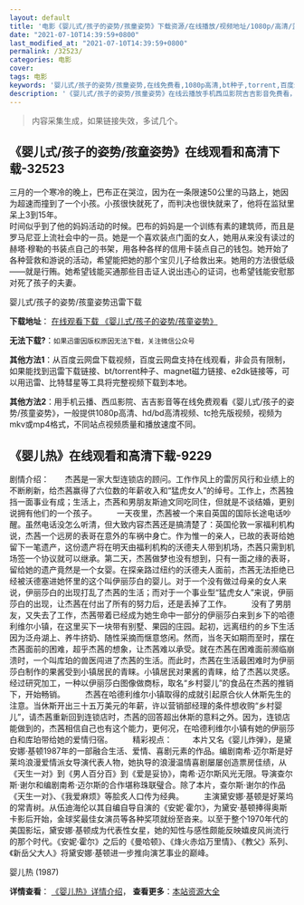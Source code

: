 ```yaml
---
layout: default
title: '电影《婴儿式/孩子的姿势/孩童姿势》下载资源/在线播放/视频地址/1080p/高清/蓝光'
date: "2021-07-10T14:39:59+0800"
last_modified_at: "2021-07-10T14:39:59+0800"
permalink: /32523/
categories: 电影
cover:
tags: 电影
keywords: '婴儿式/孩子的姿势/孩童姿势,在线免费看,1080p高清,bt种子,torrent,百度云盘,magnet,磁力链,迅雷下载资源'
description: '《婴儿式/孩子的姿势/孩童姿势》在线云播放手机西瓜影院吉吉影音免费看，1080p高清bd/hd未删减完整版和tc抢先枪版，mkv/mp4格式，附带bt/torrent种子、magnet/磁力链、百度云盘、网盘资源迅雷下载链接'
---
```


>内容采集生成，如果链接失效，多试几个。


## 《婴儿式/孩子的姿势/孩童姿势》在线观看和高清下载-32523

三月的一个寒冷的晚上，巴布正在哭泣，因为在一条限速50公里的马路上，她因为超速而撞到了一个小孩。小孩很快就死了，而判决也很快就来了，他将在监狱里呆上3到15年。<br />时间似乎到了他的妈妈活动的时候。巴布的妈妈是一个训练有素的建筑师，而且是罗马尼亚上流社会中的一员。她是一个喜欢装点门面的女人，她用从来没有读过的赫塔·穆勒的书装点自己的书架，用各种各样的信用卡装点自己的钱包。她开始了各种营救和游说的活动，希望能把她的那个宝贝儿子给救出来。她用的方法很低级&mdash;—就是行贿。她希望钱能买通那些目击证人说出违心的证词，也希望钱能安慰那对死了孩子的夫妻。&nbsp;


婴儿式/孩子的姿势/孩童姿势迅雷下载

**下载地址**： [在线观看下载 《婴儿式/孩子的姿势/孩童姿势》](https://www.993dy.com//vod-detail-id-16238.html) 


**无法下载?**：`如果迅雷因版权原因无法下载，关注微信公众号 `

**其他方法1**：从百度云网盘下载视频，百度云网盘支持在线观看，非会员有限制，如果能找到迅雷下载链接、bt/torrent种子、magnet磁力链接、e2dk链接等，可以用迅雷、比特彗星等工具将完整视频下载到本地。

**其他方法2**：用手机云播、西瓜影院、吉吉影音等在线免费观看《婴儿式/孩子的姿势/孩童姿势》，一般提供1080p高清、hd/bd高清视频、tc抢先版视频，视频为mkv或mp4格式，不同站点视频质量和播放速度不同。


## 《婴儿热》在线观看和高清下载-9229

剧情介绍：　　杰茜是一家大型连锁店的顾问。工作作风上的雷厉风行和业绩上的不断刷新，给杰茜赢得了六位数的年薪收入和“猛虎女人”的绰号。工作上，杰茜独挡一面事业有成；生活上，杰茜和男朋友斯迪文同吃同住，但就是不谈结婚，更别说拥有他们的一个孩子。  　　一天夜里，杰茜被一个来自英国的国际长途电话吵醒。虽然电话没怎么听清，但大致内容杰茜还是搞清楚了：英国伦敦一家福利机构说，杰茜一个远房的表哥在意外的车祸中身亡。作为惟一的亲人，已故的表哥给她留下一笔遗产，这份遗产将在明天由福利机构的沃德夫人带到机场，杰茜只需到机场签一个协议就可以继承。第二天，杰茜做梦也没有想到，只有一面之缘的表哥，留给她的遗产竟然是一个女婴。在探亲路过纽约的沃德夫人面前，杰茜无法拒绝已经被沃德塞进她怀里的这个叫伊丽莎白的婴儿。对于一个没有做过母亲的女人来说，伊丽莎白的出现打乱了杰茜的生活；而对于一个事业型“猛虎女人”来说，伊丽莎白的出现，让杰茜在付出了所有的努力后，还是丢掉了工作。  　　没有了男朋友，又失去了工作，杰茜带着已经成为她生命中一部分的伊丽莎白来到乡下的哈德利维尔小镇，在这里买下一块带有别墅、果园的庄园。起初，远离纽约的乡下生活因为泛舟湖上、养牛挤奶、随性采摘而惬意悠闲。然而，当冬天如期而至时，摆在杰茜面前的困难，超乎杰茜的想象，让杰茜难以承受。就在杰茜在困难面前濒临崩溃时，一个叫库珀的兽医闯进了杰茜的生活。而此时，杰茜在生活最困难时为伊丽莎白制作的果酱受到小镇居民的青睐。小镇居民对果酱的青睐，给了杰茜以灵感。经过研究加工，一种以伊丽莎白图像做商标，取名“乡村婴儿”的食品在杰茜的推销下，开始畅销。  　　杰茜在哈德利维尔小镇取得的成就引起原合伙人休斯先生的注意。当休斯开出三十五万美元的年薪，许以营销部经理的条件想收购“乡村婴儿”，请杰茜重新回到连锁店时，杰茜的回答超出休斯的意料之外。因为，连锁店能做到的，杰茜相信自己也有这个能力，更何况，在哈德利维尔小镇有她的伊丽莎白和库珀带给她的爱情归宿。  　　精彩视点：  　　本片又名《婴儿炸弹》，是黛安娜·基顿1987年的一部融合生活、爱情、喜剧元素的作品。编剧南希·迈尔斯是好莱坞浪漫爱情派女导演代表人物，她执导的浪漫温情喜剧屡屡创造票房佳绩，从《天生一对》到《男人百分百》到《爱是妥协》，南希·迈尔斯风光无限。导演查尔斯·谢尔和编剧南希·迈尔斯的合作堪称珠联璧合。除了本片，查尔斯·谢尔的作品《天生一对》、《我爱麻烦》等脍炙人口传为经典。  　　主演黛安娜·基顿是好莱坞的常青树。从伍迪海伦以其自编自导自演的《安妮·霍尔》，为黛安·基顿捧得奥斯卡影后开始，金球奖最佳女演员等各种奖项就纷至沓来。以至于整个1970年代的美国影坛，黛安娜·基顿成为代表性女星，她的知性与感性颇能反映嬉皮风尚流行的那个时代。《安妮·霍尔》之后的《曼哈顿》、《烽火赤焰万里情》、《教父》系列、《新岳父大人》将黛安娜·基顿进一步推向演艺事业的巅峰。


婴儿热 (1987)

**详情查看**： [《婴儿热》详情介绍](/movie/9229/)， **查看更多**：[本站资源大全](/movie/t/all/)

